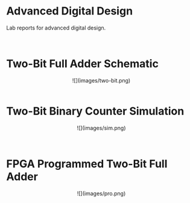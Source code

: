 # Advanced Digital Design

Lab reports for advanced digital design.

<br>

# Two-Bit Full Adder Schematic 

<center>
![](images/two-bit.png)
</center>

<br>

# Two-Bit Binary Counter Simulation

<p align="center"> 
![](images/sim.png)
</p>

<br>

# FPGA Programmed Two-Bit Full Adder

<p align="center"> 
![](images/pro.png)
</p>
